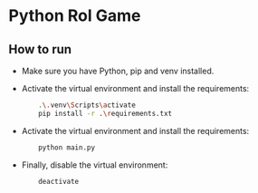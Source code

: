 # Python Rol Game

## How to run

- Make sure you have Python, pip and venv installed.
- Activate the virtual environment and install the requirements:

    ```bash
        .\.venv\Scripts\activate
        pip install -r .\requirements.txt
    ```

- Activate the virtual environment and install the requirements:

    ```bash
        python main.py
    ```

- Finally, disable the virtual environment:

    ```bash
        deactivate
    ```
